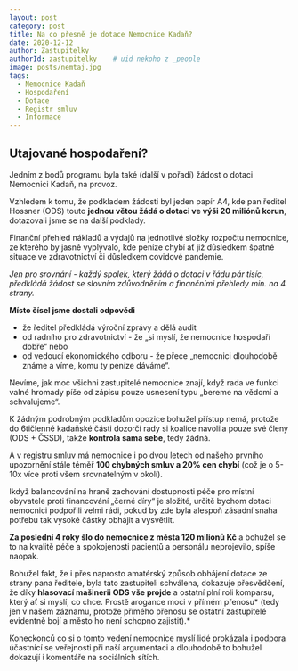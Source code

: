 ```yaml
---
layout: post
category: post
title: Na co přesně je dotace Nemocnice Kadaň?
date: 2020-12-12
author: Zastupitelky
authorId: zastupitelky    # uid nekoho z _people
image: posts/nemtaj.jpg
tags:
  - Nemocnice Kadaň
  - Hospodaření
  - Dotace
  - Registr smluv
  - Informace
---
```




## Utajované hospodaření?

Jedním z bodů programu byla také (další v pořadí) žádost o dotaci Nemocnici Kadaň, na provoz. 

Vzhledem k tomu, že podkladem žádosti byl jeden papír A4, kde pan ředitel Hossner (ODS) touto **jednou větou žádá o dotaci ve výši 20 miliónů korun**, dotazovali jsme se na další podklady. 

Finanční přehled nákladů a výdajů na jednotlivé složky rozpočtu nemocnice, ze kterého by jasně vyplývalo, kde peníze chybí ať již důsledkem špatné situace ve zdravotnictví či důsledkem covidové pandemie.

*Jen pro srovnání - každý spolek, který žádá o dotaci v řádu pár tisíc, předkládá žádost se slovním zdůvodněním a finančními přehledy min. na 4 strany.*

**Místo čísel jsme dostali odpovědi**
- že ředitel předkládá výroční zprávy a dělá audit
- od radního pro zdravotnictví - že „si myslí, že nemocnice hospodaří dobře“ nebo 
- od vedoucí ekonomického odboru - že přece „nemocnici dlouhodobě známe a víme, komu ty peníze dáváme“. 

Nevíme, jak moc všichni zastupitelé nemocnice znají, když rada ve funkci valné hromady píše od zápisu pouze usnesení typu „bereme na vědomí a schvalujeme“. 

K žádným podrobným podkladům opozice bohužel přístup nemá, protože do 6tičlenné kadaňské části dozorčí rady si koalice navolila pouze své členy (ODS + ČSSD), takže **kontrola sama sebe**, tedy žádná.

A v registru smluv má nemocnice i po dvou letech od našeho prvního upozornění stále téměř **100 chybných smluv a 20% cen chybí** (což je o 5-10x více proti všem srovnatelným v okolí).

Ikdyž balancování na hraně zachování dostupnosti péče pro místní obyvatele proti financování „černé díry“ je složité, určitě bychom dotaci nemocnici podpořili velmi rádi, pokud by zde byla alespoň zásadní snaha potřebu tak vysoké částky obhájit a vysvětlit.

**Za poslední 4 roky šlo do nemocnice z města 120 milionů Kč** a bohužel se to na kvalitě péče a spokojenosti pacientů a personálu neprojevilo, spíše naopak. 

Bohužel fakt, že i přes naprosto amatérský způsob obhájení dotace ze strany pana ředitele, byla tato zastupiteli schválena, dokazuje přesvědčení, že díky **hlasovací mašinerii ODS vše projde** a ostatní plní roli komparsu, který ať si myslí, co chce. Prostě arogance moci v přímém přenosu* (tedy jen v našem záznamu, protože přímého přenosu se ostatní zastupitelé evidentně bojí a město ho není schopno zajistit).*

Koneckonců co si o tomto vedení nemocnice myslí lidé prokázala i podpora účastnící se veřejnosti při naší argumentaci a dlouhodobě to bohužel dokazují i komentáře na sociálních sítích. 


